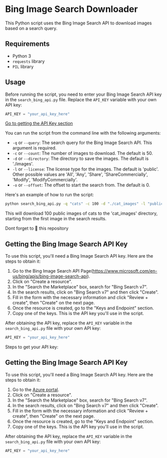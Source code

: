 # Bing Image Search Downloader

This Python script uses the Bing Image Search API to download images based on a search query.

## Requirements

- Python 3
- `requests` library
- `PIL` library

## Usage
Before running the script, you need to enter your Bing Image Search API key in the `search_bing_api.py` file. Replace the `API_KEY` variable with your own API key:

```python
API_KEY = "your_api_key_here"
```
[Go to getting the API Key section](#getting-the-bing-image-search-api-key)

You can run the script from the command line with the following arguments:

- `-q` or `--query`: The search query for the Bing Image Search API. This argument is required.
- `-c` or `--count`: The number of images to download. The default is 50.
- `-d` or `--directory`: The directory to save the images. The default is './images'.
- `-l` or `--license`: The license type for the images. The default is 'public'. Other possible values are 'All', 'Any', 'Share', 'ShareCommercially', 'Modify', 'ModifyCommercially'.
- `-o` or `--offset`: The offset to start the search from. The default is 0.

Here's an example of how to run the script:

```bash
python search_bing_api.py -q "cats" -c 100 -d "./cat_images" -l "public" -o 0
```

This will download 100 public images of cats to the 'cat_images' directory, starting from the first image in the search results.

Dont forget to 🌟 this repository

## Getting the Bing Image Search API Key

To use this script, you'll need a Bing Image Search API key. Here are the steps to obtain it:

1. Go to the Bing Image Search API Page(https://www.microsoft.com/en-us/bing/apis/bing-image-search-api).
2. Click on "Create a resource".
3. In the "Search the Marketplace" box, search for "Bing Search v7".
4. In the search results, click on "Bing Search v7" and then click "Create".
5. Fill in the form with the necessary information and click "Review + create", then "Create" on the next page.
6. Once the resource is created, go to the "Keys and Endpoint" section.
7. Copy one of the keys. This is the API key you'll use in the script.

After obtaining the API key, replace the `API_KEY` variable in the `search_bing_api.py` file with your own API key:

```python
API_KEY = "your_api_key_here"
```
Steps to get your API key:
## Getting the Bing Image Search API Key

To use this script, you'll need a Bing Image Search API key. Here are the steps to obtain it:

1. Go to the [Azure portal](https://portal.azure.com/).
2. Click on "Create a resource".
3. In the "Search the Marketplace" box, search for "Bing Search v7".
4. In the search results, click on "Bing Search v7" and then click "Create".
5. Fill in the form with the necessary information and click "Review + create", then "Create" on the next page.
6. Once the resource is created, go to the "Keys and Endpoint" section.
7. Copy one of the keys. This is the API key you'll use in the script.

After obtaining the API key, replace the `API_KEY` variable in the `search_bing_api.py` file with your own API key:

```python
API_KEY = "your_api_key_here"
```

